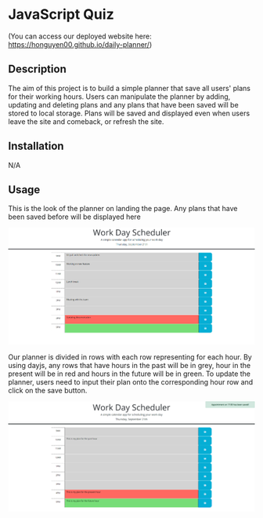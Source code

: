 # JavaScript Quiz
(You can access our deployed website here: https://honguyen00.github.io/daily-planner/)

## Description

The aim of this project is to build a simple planner that save all users' plans for their working hours. Users can manipulate the planner by adding, updating and deleting plans and any plans that have been saved will be stored to local storage. Plans will be saved and displayed even when users leave the site and comeback, or refresh the site.

## Installation

N/A

## Usage
This is the look of the planner on landing the page. Any plans that have been saved before will be displayed here <br />

![Landing page](assets/images/demo-image-2.png)

Our planner is divided in rows with each row representing for each hour. By using dayjs, any rows that have hours in the past will be in grey, hour in the present will be in red and hours in the future will be in green. To update the planner, users need to input their plan onto the corresponding hour row and click on the save button.

![Adding a new plan](assets/images/demo-image-3.png)
